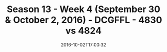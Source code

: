 ---
title: Season 13 - Week 4 (September 30 & October 2, 2016) - DCGFFL - 4830 vs 4824
teams_score:
- team: 4830
  score:
- team: 4824
  score: 30
mvp: W. Chappell (White); G. Carter (P. Blue)
game-ball: M. Pesesky (White); R. Legg-Benevides (P. Blue)
season: 13
week: 4
date: '2016-10-02T17:00:32'
pageid: season-13-week-4-september-30-october-2-2016-4830-vs-4824
---
